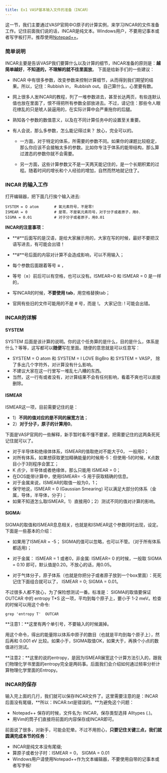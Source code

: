 ```yaml
---
title: Ex1 VASP基本输入文件的准备（INCAR）
---
```




这一节，我们主要通过VASP官网中O原子的计算实例，来学习INCAR的文件准备工作。记住前面我们说的话，INCAR是纯文本。Windows用户，不要用记事本或者写字板打开。推荐使用[Notepad++](https://notepad-plus-plus.org/)。



### 简单说明

INCAR主要是告诉VASP我们要算什么以及计算的细节，INCAR准备的原则是：**越简单越好**，**不知道的，不理解的就不往里面放**。 下面是给新手们的一些建议：

- INCAR 中有很多参数，改变参数来控制计算细节，从而得到我们期望的结果。所以，记住：Rubbish in， Rubbish out。自己算什么，心里要有数。

- 网上很多人发INCAR的教程，列了一堆参数进去，甚至长达两页，有些连默认值也放在里面了，恨不得把所有参数全部放进去。不过，请记住：那些令人眼花缭乱的只是唬人装逼用的，在实际计算中会严重拖你的后腿。 

- 熟知各个参数的数值意义，以及在不同计算任务中的设置至关重要。

- 有人会说，那么多参数，怎么能记得过来？ 放心，完全可以的。
  - 一方面，对于特定的体系，所需要的参数不同。如果你的课题比较稳定，那么你应该不会接触太多的参数。比如你专注于体系的能带结构，那么算过渡态的参数你就不会需要。

  - 另一方面，这些计算参数又不是一天两天能记住的，是一个长期积累的过程。随着时间的增长和个人经验的增加，自然而然地就记住了。



### INCAR 的输入工作

打开编辑器，把下面几行挨个输入进去: 

```
SYSTEM = O atom       # 氧元素符号，不是零!
ISMEAR = 0            # 是零，不是氧元素符号，对于分子或者原子，用0.
SIGMA = 0.01          # 对于分子或者原子，用0.01
```

**INCAR的注意事项：**

* **#**后面写的是汉语，是给大家展示用的，大家在写的时候，最好不要把汉语写进去，有可能会出错！
* **#**号后面的内容对计算不会造成影响，可以不用输入；

*  每个参数后面跟着等号 **=** ， 

* 等号（**=**）前后可以有空格，也可以没有。ISMEAR=0 和 ISMEAR = 0 是一样的，

* 写INCAR的时候，**不要使用 tab**，用空格替换tab；

* 官网有些旧的文件可能用的不是 # 号，而是 !。 大家记住: ! 可能会出错。



### INCAR的详解

#### SYSTEM 

SYSTEM 后面是该计算的说明。你的这个任务算的是什么，目的是什么，体系是什么？等等，这写都可以**随便**写在里面。随便的意思就是可以任意写：

* SYSTEM = O atom 和 SYSTEM = I LOVE BigBro  和 SYSTEM = VASP， 除了多出几个字符外，对计算没有什么影响。
* 不建议大家在这一行里写一堆乱七八糟的东西。
* 当然，这一行有或者没有，对计算结果不会有任何影响，看着不爽也可以直接删除。

#### ISMEAR 

ISMEAR这一项，目前需要记住的是：

* 1）**不同的值对应的是不同的展宽方法**；
* 2）**对于分子，原子的计算用0**。

下面是VASP官网的一些解释，新手暂时看不懂不要紧，把需要记住的这两条死死记住就可以了。

* 对于半导体和绝缘体体系，ISMEAR的值取绝对不能大于0， 一般用0；
* 对所有体系，如果想获取更加精确能量的时候用-5：但使用-5的时候，K点数目小于3则程序会罢工；
* K 点少，半导体或者绝缘体，那么只能用 ISMEAR = 0；
*  在DOS能带计算中，使用ISMEAR= -5 用于获取精确的信息。 
* 对于金属来说，ISMEAR的取值一般为0，1；
* 保守地说，ISMEAR = 0 (Gaussian Smearing) 可以满足大部分的体系（金属，导体，半导体，分子）；
* 如果不知道怎么取ISMEAR，1）直接用0；2）测试不同的值对计算的影响。



#### SIGMA:

SIGMA的取值和ISMEAR息息相关，也就是和ISMEAR这个参数同时出现，设定。下面是一些基本的介绍：

* 如果用了ISMEAR = -5； SIGMA的值可以忽略，也可以不管。（对于所有体系都适用)；

* 对于金属： ISMEAR = 1 或者0，非金属: ISMEAR= 0 的时候，一般取 SIGMA = 0.10 即可，默认值是0.20。不放心的话，用0.05。

* 对于气体分子，原子体系（也就是你把分子或者原子放到一个box里面）：死死记住下面组合就可以了， ISMEAR = 0; SIGMA = 0.01。


不过很多人都不放心，为了保险想测试一番。标准是： SIGMA的取值要保证OUTCAR 中的 entropy T*S 这一项，平均到每个原子上，要小于 1-2 meV。检查的时候可以用这个命令: 

```
grep 'entropy T'  OUTCAR 
```

**注意1：**这里有两个单引号，不要输入的时候漏掉。

用这个命令，得出的能量除以体系中原子的数目（也就是平均到每个原子上），然后再和 0.001 eV 比较。如果小于，SIGMA取值OK，如果大于，再换个小点的数值进行测试。

**注意2：**这里的说的entropy，是因为ISMEAR展宽这个计算方法引入的，跟我们物理化学书里面的entropy完全是两码事。后面我们会介绍如何通过频率分析计算物理化学里面的Entropy。



### INCAR的保存

输入完上面的几行，我们就可以保存INCAR文件了。这里需要注意的是：INCAR后面没有尾缀，**所以：INCAR.txt是错误的。**为避免这个问题：

* Notepad++ 保存的时候，文件名为: INCAR，保存类型选择 Alltypes (*.*)。
* 用Vim的筒子们直接将前面的内容保存成INCAR即可。

前面说了很多，对新手，可能会犯晕。不过不用担心，**只要记住关键三点，我们就圆满完成本节的任务**：

* INCAR是纯文本没有尾缀; 
* 算原子或者分子时：ISMEAR = 0， SIGMA = 0.01
* Windows用户请使用Notepad++作为文本编辑器，不要使用自带的记事本或者写字板!